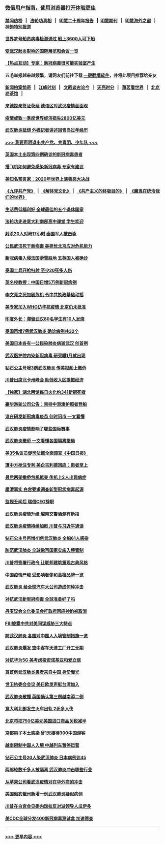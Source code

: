 ### [微信用户指南，使用浏览器打开体验更佳](https://github.com/gfw-breaker/banned-news1/blob/master/indexes/wechat-guide.md?t=0)
#### [禁闻热榜](热点新闻.md?t=0)  &nbsp;&nbsp;|&nbsp;&nbsp; [法轮功真相](https://github.com/gfw-breaker/truth/blob/master/README.md?t=0) &nbsp;&nbsp;|&nbsp;&nbsp; [明慧二十周年报告](https://github.com/gfw-breaker/mh-reports/blob/master/README.md?t=0) &nbsp;&nbsp;|&nbsp;&nbsp;[明慧期刊](https://github.com/gfw-breaker/mh-qikan) &nbsp;&nbsp;|&nbsp;&nbsp; [明慧海外之窗](https://github.com/gfw-breaker/mh-news/blob/master/README.md?t=0) &nbsp;&nbsp;|&nbsp;&nbsp; [神韵特别报道](https://github.com/gfw-breaker/mh-news/blob/master/shenyun.md?t=0)
#### [世界梦号船员病毒检测通过 船上3600人可下船](../pages/nsc418/n11856520.md?t=02100702) 
#### [受武汉肺炎影响的国际展览和会议一览](../pages/nsc418/n11856420.md?t=02100702) 
#### [【热点互动】专家：新冠病毒很可能实验室产生](../pages/nsc418/n11856378.md?t=02100702) 
#### 五毛举报越来越频繁，请网友们前往下载 [一键翻墙软件](https://github.com/gfw-breaker/ssr-accounts)，并将此项目推荐给亲友
#### [新闻拍案惊奇](https://github.com/gfw-breaker/banned-news1/blob/master/pages/link4.md) &nbsp;&nbsp;|&nbsp;&nbsp; [江峰时刻](https://github.com/gfw-breaker/banned-news1/blob/master/pages/link4.md) &nbsp;&nbsp;|&nbsp;&nbsp; [文昭谈古论今](https://github.com/gfw-breaker/banned-news1/blob/master/pages/link4.md) &nbsp;&nbsp;|&nbsp;&nbsp; [天亮时分](https://github.com/gfw-breaker/banned-news1/blob/master/pages/link4.md) &nbsp;&nbsp;|&nbsp;&nbsp; [萧茗看世界](https://github.com/gfw-breaker/banned-news1/blob/master/pages/link4.md) &nbsp;&nbsp;|&nbsp;&nbsp; [北京老茶馆](https://github.com/gfw-breaker/banned-news1/blob/master/pages/link4.md) &nbsp;&nbsp;|&nbsp;&nbsp; 
#### [来德探亲签证获延 德语区对武汉疫情面面观](../pages/nsc418/n11856283.md?t=02100702) 
#### [疫情或致一季度世界经济损失2800亿美元](../pages/nsc418/n11855639.md?t=02100702) 
#### [武汉肺炎延烧 外媒记者讲述回青岛过年经历](../pages/nsc418/n11856159.md?t=02100702) 
#### [>>> 我要声明退出共产党、共青团、少年队 <<<](https://github.com/begood0513/goodnews/blob/master/quit/letter.md) 
#### [英国本土出现第四例确诊的新冠病毒患者](../pages/nsc418/n11855930.md?t=02100702) 
#### [搭飞机如何避免感染新冠病毒 专家有建议](../pages/nsc418/n11853427.md?t=02100702) 
#### [美知名预言家：2020年世界上演善恶大决战](../pages/nsc418/n11855418.md?t=02100702) 
#### [《九评共产党》](https://github.com/begood0513/9ping.md/blob/master/README.md) &nbsp;|&nbsp; [《解体党文化》](../../../../jtdwh.md/blob/master/README.md)  &nbsp;|&nbsp; [《共产主义的终极目的》](../../../../gczydzjmd.md/blob/master/README.md) &nbsp;|&nbsp; [《魔鬼在统治我们的世界》](../../../../mgztzwmdsj.md/blob/master/README.md) 
#### [生活费低福利好 全球最佳的五个退休国家](../pages/nsc418/n11848347.md?t=02100702) 
#### [法轮功走进意大利南部高中课堂 学生欢迎](../pages/nsc418/n11853859.md?t=02100702) 
#### [射杀20人对峙17小时 泰国军人被击毙](../pages/nsc418/n11854869.md?t=02100702) 
#### [公民武汉死于新病毒 美担忧北京应对危机能力](../pages/nsc418/n11854331.md?t=02100702) 
#### [新冠病毒入侵法国滑雪胜地 五英国人被确诊](../pages/nsc418/n11854307.md?t=02100702) 
#### [泰国士兵开枪扫射 至少20死多人伤](../pages/nsc418/n11854276.md?t=02100702) 
#### [英名校教授：中国日增5万例新冠病例](../pages/nsc418/n11854174.md?t=02100702) 
#### [李文亮之死加剧危机 令中共执政基础动摇](../pages/nsc418/n11854003.md?t=02100702) 
#### [美专家加入WHO访华抗疫情 北京仍未批准](../pages/nsc418/n11854043.md?t=02100702) 
#### [印度外长：滞留武汉80名学生有10人发烧](../pages/nsc418/n11853821.md?t=02100702) 
#### [泰国再增7例武汉肺炎 确诊病例共32个](../pages/nsc418/n11853808.md?t=02100702) 
#### [美国日本各有一公民染肺炎病逝武汉 创首例](../pages/nsc418/n11853509.md?t=02100702) 
#### [武汉医护院内染新冠病毒 研究曝1月就出现](../pages/nsc418/n11852928.md?t=02100702) 
#### [钻石公主号增3例武汉肺炎 传美拟船上撤侨](../pages/nsc418/n11853240.md?t=02100702) 
#### [川普出席北卡州峰会 助低收入区提振经济](../pages/nsc418/n11853232.md?t=02100702) 
#### [【独家】湖北两馆每日火化约341新冠死者](../pages/nsc418/n11845444.md?t=02100702) 
#### [豪华游轮公司公告：禁持中港澳护照者登船](../pages/nsc418/n11852761.md?t=02100702) 
#### [谁在研发新冠病毒疫苗 何时问市 一文看懂](../pages/nsc418/n11852840.md?t=02100702) 
#### [武汉肺炎疫情影响了哪些国际赛事](../pages/nsc418/n11852441.md?t=02100702) 
#### [武汉肺炎撤侨 一文看懂各国隔离措施](../pages/nsc418/n11844216.md?t=02100702) 
#### [美35名议员促司法部全面调查《中国日报》](../pages/nsc418/n11852435.md?t=02100702) 
#### [遭中方抢注专利 美企吉利德回应：患者至上](../pages/nsc418/n11852037.md?t=02100702) 
#### [最后两架撤侨包机抵美 传机上2人出现病症](../pages/nsc418/n11852173.md?t=02100702) 
#### [厘清事实 白宫要求调查新型冠状病毒起源](../pages/nsc418/n11852106.md?t=02100702) 
#### [监视丑闻后 瑞信CEO辞职](../pages/nsc418/n11852127.md?t=02100702) 
#### [武汉肺炎疫情升级 越南交警酒测有新招](../pages/nsc418/n11851632.md?t=02100702) 
#### [武汉肺炎疫情持续加剧 川普与习近平通话](../pages/nsc418/n11851613.md?t=02100702) 
#### [钻石公主号再增41例武汉肺炎 全船61人感染](../pages/nsc418/n11850401.md?t=02100702) 
#### [防范武汉肺炎 全球逾百国家实施入境管制](../pages/nsc418/n11850557.md?t=02100702) 
#### [川普将签署行政令 让联邦建筑重现古典风格](../pages/nsc418/n11850654.md?t=02100702) 
#### [中国疫情严峻 受影响奢侈和高档品牌一览](../pages/nsc418/n11850319.md?t=02100702) 
#### [武汉肺炎 给全球汽车大公司造成何种冲击](../pages/nsc418/n11850056.md?t=02100702) 
#### [对抗武汉新型冠病毒 全球准备好了吗](../pages/nsc418/n11850142.md?t=02100702) 
#### [丹麦议会文化委员会吁政府回应神韵被取消](../pages/nsc418/n11849312.md?t=02100702) 
#### [FBI披露中共对美间谍威胁三大特点](../pages/nsc418/n11849700.md?t=02100702) 
#### [防武汉肺炎 各国对中国人入境管制措施一览](../pages/nsc418/n11838726.md?t=02100702) 
#### [武汉肺炎爆发 空中客车天津工厂开工无期](../pages/nsc418/n11849634.md?t=02100702) 
#### [对抗华为5G 美考虑投资诺基亚和爱立信](../pages/nsc418/n11849510.md?t=02100702) 
#### [意首例武汉肺炎患者来自中国 身份曝光](../pages/nsc418/n11849454.md?t=02100702) 
#### [世卫执委会会议 美日欧发声挺台湾加入](../pages/nsc418/n11849433.md?t=02100702) 
#### [武汉肺炎散播 英国确认第三例越南添二例](../pages/nsc418/n11849439.md?t=02100702) 
#### [意大利北部发生火车出轨 2死多人伤](../pages/nsc418/n11848999.md?t=02100702) 
#### [北京将把750亿美元美国进口商品关税减半](../pages/nsc418/n11848896.md?t=02100702) 
#### [京都男子本土感染 曾1天接待300中国游客](../pages/nsc418/n11848641.md?t=02100702) 
#### [越南限制中国人入境 中越列车暂停运营](../pages/nsc418/n11847844.md?t=02100702) 
#### [钻石公主号20人染武汉肺炎 日本病例达45](../pages/nsc418/n11847823.md?t=02100702) 
#### [两邮轮数千多人被隔离 武汉肺炎冲击哪些行业](../pages/nsc418/n11847456.md?t=02100702) 
#### [从苹果公司看武汉疫情对在华外商的冲击](../pages/nsc418/n11847586.md?t=02100702) 
#### [美国俄亥俄州新增一例武汉肺炎疑似病例](../pages/nsc418/n11847714.md?t=02100702) 
#### [川普在白宫会见委内瑞拉反对派领导人瓜伊多](../pages/nsc418/n11847391.md?t=02100702) 
#### [美CDC全球分发400新冠病毒测试盒 加速筛查](../pages/nsc418/n11847260.md?t=02100702) 

----
#### [ >>> 更早内容 <<< ](../indexes/nsc418-earlier.md)
